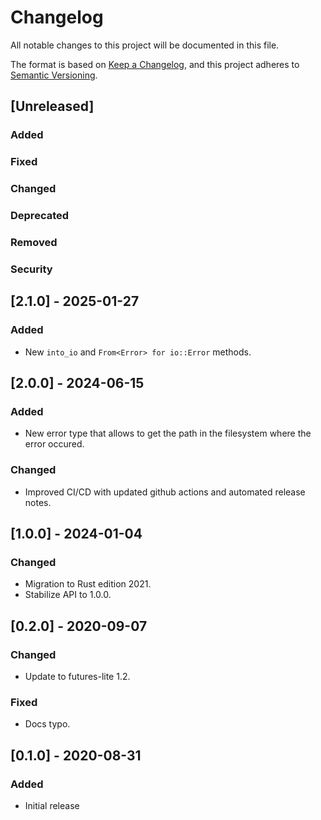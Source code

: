 # Changelog
All notable changes to this project will be documented in this file.

The format is based on [Keep a Changelog](https://keepachangelog.com/en/1.0.0/),
and this project adheres to [Semantic Versioning](https://semver.org/spec/v2.0.0.html).

## [Unreleased]

### Added
### Fixed
### Changed
### Deprecated
### Removed
### Security

## [2.1.0] - 2025-01-27

### Added

- New `into_io` and `From<Error> for io::Error` methods.

## [2.0.0] - 2024-06-15

### Added

- New error type that allows to get the path in the filesystem where the error occured.

### Changed

- Improved CI/CD with updated github actions and automated release notes.

## [1.0.0] - 2024-01-04

### Changed

- Migration to Rust edition 2021.
- Stabilize API to 1.0.0.

## [0.2.0] - 2020-09-07

### Changed

- Update to futures-lite 1.2.

### Fixed

- Docs typo.

## [0.1.0] - 2020-08-31

### Added

- Initial release